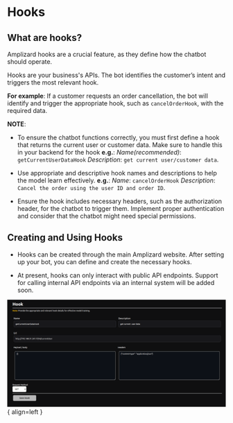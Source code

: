 # Hooks

## What are hooks?

Amplizard hooks are a crucial feature, as they define how the chatbot should operate.

Hooks are your business's APIs. The bot identifies the customer’s intent and triggers the most relevant hook.

**For example**: If a customer requests an order cancellation, the bot will identify and trigger the appropriate hook, such as `cancelOrderHook`, with the required data.

**NOTE**:

- To ensure the chatbot functions correctly, you must first define a hook that returns the current user or customer data. Make sure to handle this in your backend for the hook **e.g.**: _Name(recommended)_: `getCurrentUserDataHook` _Description_: `get current user/customer data`.

- Use appropriate and descriptive hook names and descriptions to help the model learn effectively. **e.g.**: _Name_: `cancelOrderHook` _Description_: `Cancel the order using the user ID and order ID`.

- Ensure the hook includes necessary headers, such as the authorization header, for the chatbot to trigger them. Implement proper authentication and consider that the chatbot might need special permissions.

## Creating and Using Hooks

- Hooks can be created through the main Amplizard website. After setting up your bot, you can define and create the necessary hooks.

- At present, hooks can only interact with public API endpoints. Support for calling internal API endpoints via an internal system will be added soon.

![Image title](./assets/hooks.png){ align=left }
